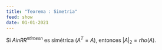 ```yaml
---
title: "Teorema : Simetria"
feed: show
date: 01-01-2021
---
```

Si $A in RR^{n times n}$ es simétrica ($A^T = A$), entonces $|A|_2 = rho(A)$.
